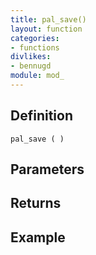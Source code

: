 ```yaml
---
title: pal_save()
layout: function
categories:
- functions
divlikes:
- bennugd
module: mod_
---
```


## Definition

    pal_save ( )

## Parameters

## Returns

## Example
